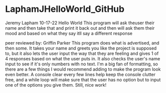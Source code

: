 # LaphamJHelloWorld_GitHub

Jeremy Lapham
10-17-22
Hello World
This program will ask theuser their name and then take that and print it back out and then will ask them their mood and based on what they say itll say a different response

peer reviewed by: Griffin Parker
This program does what is advertised, and then some. It takes your name and greets you like the project is supposed to, but it also lets the user input the way that they are feeling and gives 1 of 4 responses based on what the user puts in. It also checks the user's name input to see if it's only numbers with no text. I'm a big fan of formatting, so there are a few things I would recommend adding to make the program look even better. A console clear every few lines help keep the console clutter free, and a while loop will make sure that the user has no option but to input one of the options you give them. Still, nice work!    
